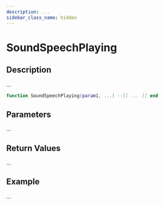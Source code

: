 ```yaml
---
description: ...
sidebar_class_name: hidden
---
```


# SoundSpeechPlaying

## Description

...

```lua
function SoundSpeechPlaying(param1, ...) --[[ ... ]] end
```

## Parameters

...

## Return Values

...

## Example

...

